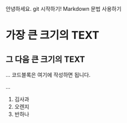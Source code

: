 안녕하세요. git 시작하기!
Markdown 문법 사용하기

# 가장 큰 크기의 TEXT
## 그 다음 큰 크기의 TEXT
...
    코드블록은 여기에 작성하면 됩니다.

...

1. 김사과
2. 오렌지
3. 반하나